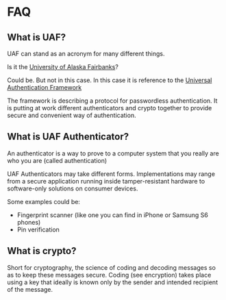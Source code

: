 # FAQ
## What is UAF?
UAF can stand as an acronym for many different things.

Is it the [University of Alaska Fairbanks](https://uaf.edu/)?

Could be. But not in this case. In this case it is reference to the  [Universal Authentication Framework](https://fidoalliance.org/wp-content/uploads/html/fido-uaf-overview-v1.0-ps-20141208.html)

The framework is describing a protocol for passwordless authentication. It is putting at work different authenticators and crypto together to provide secure and convenient way of authentication.

## What is UAF Authenticator?
An authenticator is a way to prove to a computer system that you really are who you are (called authentication)

UAF Authenticators may take different forms. Implementations may range from a secure application running inside tamper-resistant hardware to software-only solutions on consumer devices.

Some examples could be:
- Fingerprint scanner (like one you can find in iPhone or Samsung S6 phones)
- Pin verification

## What is crypto?
Short for cryptography, the science of coding and decoding messages so as to keep these messages secure. Coding (see encryption) takes place using a key that ideally is known only by the sender and intended recipient of the message.
